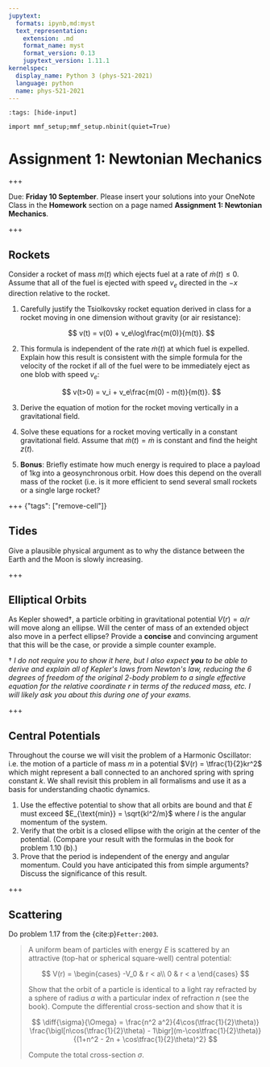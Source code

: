 ```yaml
---
jupytext:
  formats: ipynb,md:myst
  text_representation:
    extension: .md
    format_name: myst
    format_version: 0.13
    jupytext_version: 1.11.1
kernelspec:
  display_name: Python 3 (phys-521-2021)
  language: python
  name: phys-521-2021
---
```


```{code-cell} ipython3
:tags: [hide-input]

import mmf_setup;mmf_setup.nbinit(quiet=True)
```

# Assignment 1: Newtonian Mechanics

+++

Due: **Friday 10 September**.  Please insert your solutions into your OneNote Class in
the **Homework** section on a page named **Assignment 1: Newtonian Mechanics**.

+++

## Rockets

Consider a rocket of mass $m(t)$ which ejects fuel at a rate of $\dot{m}(t) \leq 0$.  Assume that all of the fuel is ejected with speed $v_e$ directed in the $-x$ direction relative to the rocket.

1. Carefully justify the Tsiolkovsky rocket equation derived in class for a rocket moving in one dimension without gravity (or air resistance):

   $$
     v(t) = v(0) + v_e\log\frac{m(0)}{m(t)}.
   $$
   
2. This formula is independent of the rate $\dot{m}(t)$ at which fuel is expelled.  Explain how this result is consistent with the simple formula for the velocity of the rocket if all of the fuel were to be immediately eject as one blob with speed $v_e$:
   
   $$
     v(t>0) = v_i + v_e\frac{m(0) - m(t)}{m(t)}.
   $$
   
3. Derive the equation of motion for the rocket moving vertically in a gravitational field.
4. Solve these equations for a rocket moving vertically in a constant gravitational field.  Assume that $\dot{m}(t) = \dot{m}$ is constant and find the height $z(t)$.
5. **Bonus**: Briefly estimate how much energy is required to place a payload of $1$kg into a geosynchronous orbit.  How does this depend on the overall mass of the rocket (i.e. is it more efficient to send several small rockets or a single large rocket?

+++ {"tags": ["remove-cell"]}

## Tides

Give a plausible physical argument as to why the distance between the Earth and the Moon is slowly increasing.

+++

## Elliptical Orbits

As Kepler showed†, a particle orbiting in gravitational potential $V(r) = \alpha/r$ will
move along an ellipse.  Will the center of mass of an extended object also move in a
perfect ellipse?  Provide a **concise** and convincing argument that this will be the
case, or provide a simple counter example.

† *I do not require you to show it here, but I also expect **you** to be able to derive
and explain all of Kepler's laws from Newton's law, reducing the 6 degrees of freedom of
the original 2-body problem to a single effective equation for the relative coordinate
$r$ in terms of the reduced mass, etc.  I will likely ask you about this during one of
your exams.*

+++

## Central Potentials

Throughout the course we will visit the problem of a Harmonic Oscillator: i.e. the motion of a particle of mass $m$ in a potential $V(r) = \tfrac{1}{2}kr^2$ which might represent a ball connected to an anchored spring with spring constant $k$.  We shall revisit this problem in all formalisms and use it as a basis for understanding chaotic dynamics.

1. Use the effective potential to show that all orbits are bound and that $E$ must exceed $E_{\text{min}} = \sqrt{kl^2/m}$ where $l$ is the angular momentum of the system.
2. Verify that the orbit is a closed ellipse with the origin at the center of the potential.  (Compare your result with the formulas in the book for problem 1.10 (b).)
3. Prove that the period is independent of the energy and angular momentum.  Could you have anticipated this from simple arguments? Discuss the significance of this result.

+++

## Scattering

Do problem 1.17 from the {cite:p}`Fetter:2003`.

> A uniform beam of particles with energy $E$ is scattered by an attractive (top-hat or
> spherical square-well) central potential:
>
> $$
    V(r) = \begin{cases}
      -V_0 & r < a\\
      0 & r < a
    \end{cases}
  $$
> 
> Show that the orbit of a particle is identical to a light ray refracted by a sphere of
> radius $a$ with a particular index of refraction $n$ (see the book). Compute the
> differential cross-section and show that it is
>
> $$
    \diff{\sigma}{\Omega} = \frac{n^2 a^2}{4\cos(\tfrac{1}{2}\theta)}
    \frac{\bigl[n\cos(\tfrac{1}{2}\theta) - 1\bigr](m-\cos\tfrac{1}{2}\theta)}
         {(1+n^2 - 2n + \cos\tfrac{1}{2}\theta)^2}
  $$
>
> Compute the total cross-section $\sigma$.

